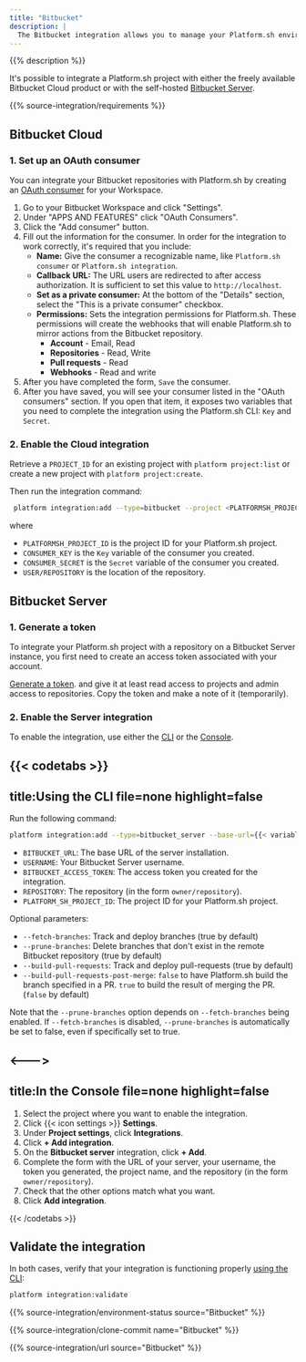 ```yaml
---
title: "Bitbucket"
description: |
  The Bitbucket integration allows you to manage your Platform.sh environments directly from your Bitbucket repository.
---
```


{{% description %}}

It's possible to integrate a Platform.sh project with either the freely available Bitbucket Cloud product
or with the self-hosted [Bitbucket Server](https://confluence.atlassian.com/bitbucketserver/).

{{% source-integration/requirements %}}

## Bitbucket Cloud

### 1. Set up an OAuth consumer

You can integrate your Bitbucket repositories with Platform.sh
by creating an [OAuth consumer](https://confluence.atlassian.com/bitbucket/oauth-on-bitbucket-cloud-238027431.html) for your Workspace.

1. Go to your Bitbucket Workspace and click "Settings".
2. Under "APPS AND FEATURES" click "OAuth Consumers".
3. Click the "Add consumer" button.
4. Fill out the information for the consumer. In order for the integration to work correctly, it's required that you include:
    * **Name:** Give the consumer a recognizable name, like `Platform.sh consumer` or `Platform.sh integration`.
    * **Callback URL:** The URL users are redirected to after access authorization. It is sufficient to set this value to `http://localhost`.
    * **Set as a private consumer:** At the bottom of the "Details" section, select the "This is a private consumer" checkbox.
    * **Permissions:** Sets the integration permissions for Platform.sh.
      These permissions will create the webhooks that will enable Platform.sh to mirror actions from the Bitbucket repository.
      * **Account** - Email, Read
      * **Repositories** - Read, Write
      * **Pull requests** - Read
      * **Webhooks** - Read and write
5. After you have completed the form, `Save` the consumer.
6. After you have saved, you will see your consumer listed in the "OAuth consumers" section.
   If you open that item, it exposes two variables that you need to complete the integration using the Platform.sh CLI: `Key` and `Secret`.

### 2. Enable the Cloud integration

Retrieve a `PROJECT_ID` for an existing project with `platform project:list`
or create a new project with `platform project:create`.

Then run the integration command:

```bash
 platform integration:add --type=bitbucket --project <PLATFORMSH_PROJECT_ID> --key <CONSUMER_KEY> --secret <CONSUMER_SECRET> --repository <USER>/<REPOSITORY>
```

where

* `PLATFORMSH_PROJECT_ID` is the project ID for your Platform.sh project.
* `CONSUMER_KEY` is the `Key` variable of the consumer you created.
* `CONSUMER_SECRET` is the `Secret` variable of the consumer you created.
* `USER/REPOSITORY` is the location of the repository.

## Bitbucket Server

### 1. Generate a token

To integrate your Platform.sh project with a repository on a Bitbucket Server instance,
you first need to create an access token associated with your account.

[Generate a token](https://confluence.atlassian.com/display/BitbucketServer/HTTP+access+tokens).
and give it at least read access to projects and admin access to repositories.
Copy the token and make a note of it (temporarily).

### 2. Enable the Server integration

To enable the integration, use either the [CLI](../../administration/cli/_index.md)
or the [Console](../../administration/web/_index.md).

{{< codetabs >}}
---
title:Using the CLI
file=none
highlight=false
---

Run the following command:

```bash
platform integration:add --type=bitbucket_server --base-url={{< variable "BITBUCKET_URL" >}} --username={{< variable "USERNAME" >}} --token={{< variable "BITBUCKET_ACCESS_TOKEN" >}} --repository={{< variable "REPOSITORY" >}} --project={{< variable "PLATFORM_SH_PROJECT_ID" >}}
```

* `BITBUCKET_URL`: The base URL of the server installation.
* `USERNAME`: Your Bitbucket Server username.
* `BITBUCKET_ACCESS_TOKEN`: The access token you created for the integration.
* `REPOSITORY`: The repository  (in the form `owner/repository`).
* `PLATFORM_SH_PROJECT_ID`: The project ID for your Platform.sh project.

Optional parameters:

* `--fetch-branches`: Track and deploy branches (true by default)
* `--prune-branches`: Delete branches that don't exist in the remote Bitbucket repository (true by default)
* `--build-pull-requests`: Track and deploy pull-requests (true by default)
* `--build-pull-requests-post-merge`: `false` to have Platform.sh build the branch specified in a PR.
  `true` to build the result of merging the PR.
  (`false` by default)


Note that the `--prune-branches` option depends on `--fetch-branches` being enabled.
If `--fetch-branches` is disabled, `--prune-branches` is automatically be set to false, even if specifically set to true.

<--->
---
title:In the Console
file=none
highlight=false
---

1. Select the project where you want to enable the integration.
2. Click {{< icon settings >}} **Settings**.
3. Under **Project settings**, click **Integrations**.
4. Click **+ Add integration**.
5. On the **Bitbucket server** integration, click **+ Add**.
6. Complete the form with the URL of your server, your username, the token you generated, the project name,
   and the repository  (in the form `owner/repository`).
7. Check that the other options match what you want.
8. Click **Add integration**.

{{< /codetabs >}}

## Validate the integration

In both cases, verify that your integration is functioning properly [using the CLI](../overview.md#validating-integrations):

```bash
platform integration:validate
```

{{% source-integration/environment-status source="Bitbucket" %}}

{{% source-integration/clone-commit name="Bitbucket" %}}

{{% source-integration/url source="Bitbucket" %}}
